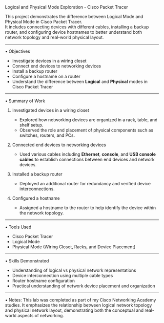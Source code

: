 Logical and Physical Mode Exploration - Cisco Packet Tracer

This project demonstrates the difference between Logical Mode and Physical Mode in Cisco Packet Tracer.  
It includes connecting devices with different cables, installing a backup router, and configuring device hostnames to better understand both network topology and real-world physical layout.

---

• Objectives

- Investigate devices in a wiring closet  
- Connect end devices to networking devices  
- Install a backup router  
- Configure a hostname on a router  
- Understand the difference between **Logical** and **Physical** modes in Cisco Packet Tracer  

---

• Summary of Work

1. Investigated devices in a wiring closet  
   - Explored how networking devices are organized in a rack, table, and shelf setup.  
   - Observed the role and placement of physical components such as switches, routers, and PCs.  

2. Connected end devices to networking devices  
   - Used various cables including **Ethernet**, **console**, and **USB console cables** to establish connections between end devices and network devices.  

3. Installed a backup router 
   - Deployed an additional router for redundancy and verified device interconnections.  

4. Configured a hostname 
   - Assigned a hostname to the router to help identify the device within the network topology.  


---

• Tools Used

- Cisco Packet Tracer  
- Logical Mode  
- Physical Mode (Wiring Closet, Racks, and Device Placement)  

---

• Skills Demonstrated

- Understanding of logical vs physical network representations  
- Device interconnection using multiple cable types  
- Router hostname configuration  
- Practical understanding of network device placement and organization  

---

• Notes:
This lab was completed as part of my Cisco Networking Academy studies. It emphasizes the relationship between logical network topology and physical network layout, demonstrating both the conceptual and real-world aspects of networking.
